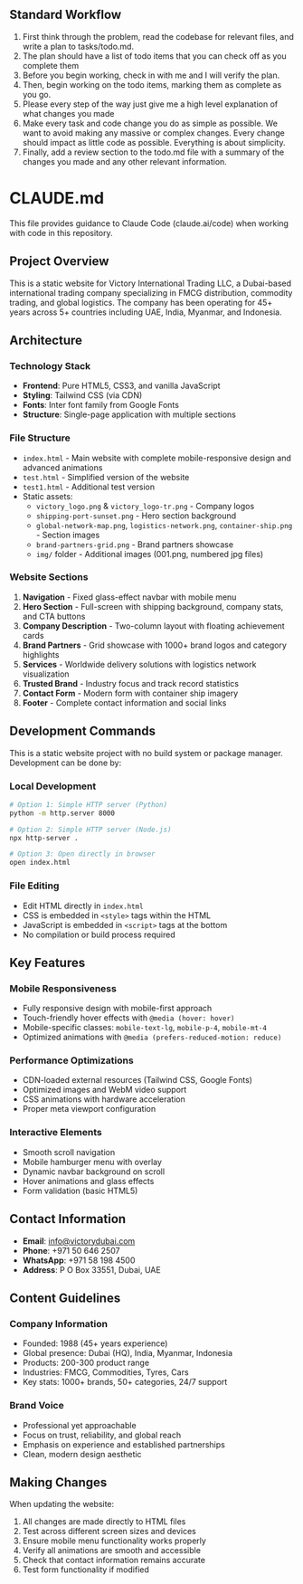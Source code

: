 ## Standard Workflow
1. First think through the problem, read the codebase for relevant files, and write a plan to tasks/todo.md.
2. The plan should have a list of todo items that you can check off as you complete them
3. Before you begin working, check in with me and I will verify the plan.
4. Then, begin working on the todo items, marking them as complete as you go.
5. Please every step of the way just give me a high level explanation of what changes you made
6. Make every task and code change you do as simple as possible. We want to avoid making any massive or complex changes. Every change should impact as little code as possible. Everything is about simplicity.
7. Finally, add a review section to the todo.md file with a summary of the changes you made and any other relevant information.


# CLAUDE.md

This file provides guidance to Claude Code (claude.ai/code) when working with code in this repository.

## Project Overview

This is a static website for Victory International Trading LLC, a Dubai-based international trading company specializing in FMCG distribution, commodity trading, and global logistics. The company has been operating for 45+ years across 5+ countries including UAE, India, Myanmar, and Indonesia.

## Architecture

### Technology Stack
- **Frontend**: Pure HTML5, CSS3, and vanilla JavaScript
- **Styling**: Tailwind CSS (via CDN)
- **Fonts**: Inter font family from Google Fonts
- **Structure**: Single-page application with multiple sections

### File Structure
- `index.html` - Main website with complete mobile-responsive design and advanced animations
- `test.html` - Simplified version of the website
- `test1.html` - Additional test version
- Static assets:
  - `victory_logo.png` & `victory_logo-tr.png` - Company logos
  - `shipping-port-sunset.png` - Hero section background
  - `global-network-map.png`, `logistics-network.png`, `container-ship.png` - Section images
  - `brand-partners-grid.png` - Brand partners showcase
  - `img/` folder - Additional images (001.png, numbered jpg files)

### Website Sections
1. **Navigation** - Fixed glass-effect navbar with mobile menu
2. **Hero Section** - Full-screen with shipping background, company stats, and CTA buttons
3. **Company Description** - Two-column layout with floating achievement cards
4. **Brand Partners** - Grid showcase with 1000+ brand logos and category highlights
5. **Services** - Worldwide delivery solutions with logistics network visualization
6. **Trusted Brand** - Industry focus and track record statistics
7. **Contact Form** - Modern form with container ship imagery
8. **Footer** - Complete contact information and social links

## Development Commands

This is a static website project with no build system or package manager. Development can be done by:

### Local Development
```bash
# Option 1: Simple HTTP server (Python)
python -m http.server 8000

# Option 2: Simple HTTP server (Node.js)
npx http-server .

# Option 3: Open directly in browser
open index.html
```

### File Editing
- Edit HTML directly in `index.html`
- CSS is embedded in `<style>` tags within the HTML
- JavaScript is embedded in `<script>` tags at the bottom
- No compilation or build process required

## Key Features

### Mobile Responsiveness
- Fully responsive design with mobile-first approach
- Touch-friendly hover effects with `@media (hover: hover)`
- Mobile-specific classes: `mobile-text-lg`, `mobile-p-4`, `mobile-mt-4`
- Optimized animations with `@media (prefers-reduced-motion: reduce)`

### Performance Optimizations
- CDN-loaded external resources (Tailwind CSS, Google Fonts)
- Optimized images and WebM video support
- CSS animations with hardware acceleration
- Proper meta viewport configuration

### Interactive Elements
- Smooth scroll navigation
- Mobile hamburger menu with overlay
- Dynamic navbar background on scroll
- Hover animations and glass effects
- Form validation (basic HTML5)

## Contact Information
- **Email**: info@victorydubai.com
- **Phone**: +971 50 646 2507
- **WhatsApp**: +971 58 198 4500
- **Address**: P O Box 33551, Dubai, UAE

## Content Guidelines

### Company Information
- Founded: 1988 (45+ years experience)
- Global presence: Dubai (HQ), India, Myanmar, Indonesia
- Products: 200-300 product range
- Industries: FMCG, Commodities, Tyres, Cars
- Key stats: 1000+ brands, 50+ categories, 24/7 support

### Brand Voice
- Professional yet approachable
- Focus on trust, reliability, and global reach
- Emphasis on experience and established partnerships
- Clean, modern design aesthetic

## Making Changes

When updating the website:
1. All changes are made directly to HTML files
2. Test across different screen sizes and devices
3. Ensure mobile menu functionality works properly
4. Verify all animations are smooth and accessible
5. Check that contact information remains accurate
6. Test form functionality if modified
